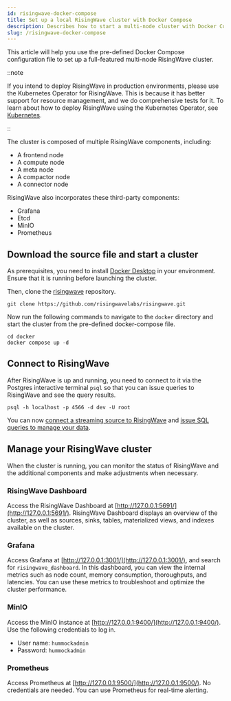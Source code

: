 ```yaml
---
id: risingwave-docker-compose
title: Set up a local RisingWave cluster with Docker Compose
description: Describes how to start a multi-node cluster with Docker Compose, and monitor RisingWave and additional components.
slug: /risingwave-docker-compose
---
```


This article will help you use the pre-defined Docker Compose configuration file to set up a full-featured multi-node RisingWave cluster.

::note

If you intend to deploy RisingWave in production environments, please use the Kubernetes Operator for RisingWave. This is because it has better support for resource management, and we do comprehensive tests for it. To learn about how to deploy RisingWave using the Kubernetes Operator, see [Kubernetes](risingwave-kubernetes.md).

::

The cluster is composed of multiple RisingWave components, including:

* A frontend node
* A compute node
* A meta node
* A compactor node
* A connector node

RisingWave also incorporates these third-party components:

* Grafana
* Etcd
* MinIO
* Prometheus

## Download the source file and start a cluster

As prerequisites, you need to install [Docker Desktop](https://docs.docker.com/get-docker/) in your environment. Ensure that it is running before launching the cluster.

Then, clone the [risingwave](https://github.com/risingwavelabs/risingwave) repository.

```shell
git clone https://github.com/risingwavelabs/risingwave.git
```

Now run the following commands to navigate to the `docker` directory and start the cluster from the pre-defined docker-compose file.

```shell
cd docker
docker compose up -d
```


## Connect to RisingWave

After RisingWave is up and running, you need to connect to it via the Postgres interactive terminal `psql` so that you can issue queries to RisingWave and see the query results.


```shell
psql -h localhost -p 4566 -d dev -U root
```
    
You can now [connect a streaming source to RisingWave](sql/commands/sql-create-source.md) and [issue SQL queries to manage your data](risingwave-sql-101.md).


## Manage your RisingWave cluster

When the cluster is running, you can monitor the status of RisingWave and the additional components and make adjustments when necessary.

### RisingWave Dashboard

Access the RisingWave Dashboard at [http://127.0.0.1:5691/](http://127.0.0.1:5691/). RisingWave Dashboard displays an overview of the cluster, as well as sources, sinks, tables, materialized views, and indexes available on the cluster.

### Grafana

Access Grafana at [http://127.0.0.1:3001/](http://127.0.0.1:3001/), and search for `risingwave_dashboard`. In this dashboard, you can view the internal metrics such as node count, memory consumption, thoroughputs, and latencies. You can use these metrics to troubleshoot and optimize the cluster performance.

### MinIO

Access the MinIO instance at [http://127.0.0.1:9400/](http://127.0.0.1:9400/). Use the following credentials to log in.

- User name: `hummockadmin`
- Password: `hummockadmin`

### Prometheus

Access Prometheus at [http://127.0.0.1:9500/](http://127.0.0.1:9500/). No credentials are needed. You can use Prometheus for real-time alerting.
